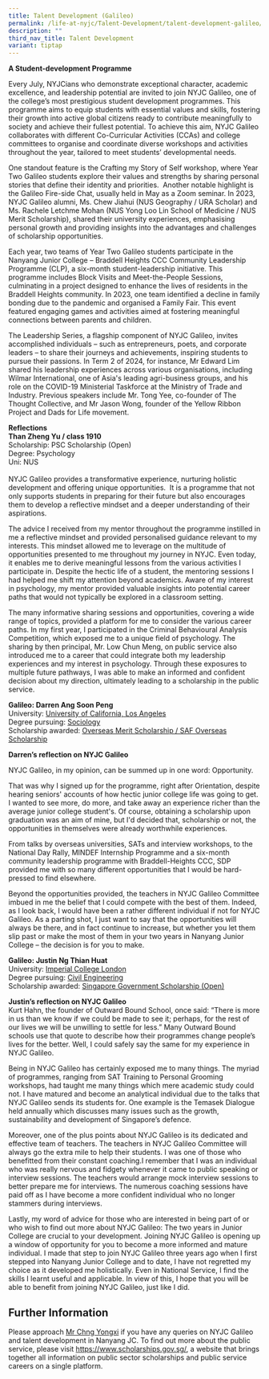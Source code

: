 ```yaml
---
title: Talent Development (Galileo)
permalink: /life-at-nyjc/Talent-Development/talent-development-galileo/
description: ""
third_nav_title: Talent Development
variant: tiptap
---
```

<p><strong>A Student-development Programme</strong>
</p>
<p>Every July, NYJCians who demonstrate exceptional character, academic excellence,
and leadership potential are invited to join NYJC Galileo, one of the college’s
most prestigious student development programmes. This programme aims to
equip students with essential values and skills, fostering their growth
into active global citizens ready to contribute meaningfully to society
and achieve their fullest potential. To achieve this aim, NYJC Galileo
collaborates with different Co-Curricular Activities (CCAs) and college
committees to organise and coordinate diverse workshops and activities
throughout the year, tailored to meet students’ developmental needs.</p>
<p>One standout feature is the Crafting my Story of Self workshop, where
Year Two Galileo students explore their values and strengths by sharing
personal stories that define their identity and priorities.&nbsp; Another
notable highlight is the Galileo Fire-side Chat, usually held in May as
a Zoom seminar. In 2023, NYJC Galileo alumni, Ms. Chew Jiahui (NUS Geography
/ URA Scholar) and Ms. Rachele Letchme Mohan (NUS Yong Loo Lin School of
Medicine / NUS Merit Scholarship), shared their university experiences,
emphasising personal growth and providing insights into the advantages
and challenges of scholarship opportunities.</p>
<p>Each year, two teams of Year Two Galileo students participate in the Nanyang
Junior College – Braddell Heights CCC Community Leadership Programme (CLP),
a six-month student-leadership initiative. This programme includes Block
Visits and Meet-the-People Sessions, culminating in a project designed
to enhance the lives of residents in the Braddell Heights community. In
2023, one team identified a decline in family bonding due to the pandemic
and organised a Family Fair. This event featured engaging games and activities
aimed at fostering meaningful connections between parents and children.</p>
<p>The Leadership Series, a flagship component of NYJC Galileo, invites accomplished
individuals – such as entrepreneurs, poets, and corporate leaders – to
share their journeys and achievements, inspiring students to pursue their
passions. In Term 2 of 2024, for instance, Mr Edward Lim shared his leadership
experiences across various organisations, including Wilmar International,
one of Asia's leading agri-business groups, and his role on the COVID-19
Ministerial Taskforce at the Ministry of Trade and Industry. Previous speakers
include Mr. Tong Yee, co-founder of The Thought Collective, and Mr Jason
Wong, founder of the Yellow Ribbon Project and Dads for Life movement.</p>
<p><strong>Reflections</strong>
<br><strong>Than Zheng Yu / class 1910 </strong>
<br>Scholarship: PSC Scholarship (Open)
<br>Degree: Psychology
<br>Uni: NUS
<br>
<br>NYJC Galileo provides a transformative experience, nurturing holistic
development and offering unique opportunities.&nbsp; It is a programme
that not only supports students in preparing for their future but also
encourages them to develop a reflective mindset and a deeper understanding
of their aspirations.</p>
<p>The advice I received from my mentor throughout the programme instilled
in me a reflective mindset and provided personalised guidance relevant
to my interests. This mindset allowed me to leverage on the multitude of
opportunities presented to me throughout my journey in NYJC. Even today,
it enables me to derive meaningful lessons from the various activities
I participate in. Despite the hectic life of a student, the mentoring sessions
I had helped me shift my attention beyond academics. Aware of my interest
in psychology, my mentor provided valuable insights into potential career
paths that would not typically be explored in a classroom setting.&nbsp;</p>
<p>The many informative sharing sessions and opportunities, covering a wide
range of topics, provided a platform for me to consider the various career
paths. In my first year, I participated in the Criminal Behavioural Analysis
Competition, which exposed me to a unique field of psychology. The sharing
by then principal, Mr. Low Chun Meng, on public service also introduced
me to a career that could integrate both my leadership experiences and
my interest in psychology. Through these exposures to multiple future pathways,
I was able to make an informed and confident decision about my direction,
ultimately leading to a scholarship in the public service.</p>
<p><strong>Galileo: Darren Ang Soon Peng</strong>
<br>University:&nbsp;<u>University of California, Los Angeles</u>
<br>Degree pursuing:&nbsp;<u>Sociology</u>
<br>Scholarship awarded:&nbsp;<u>Overseas Merit Scholarship / SAF Overseas Scholarship</u>
</p>
<p><strong>Darren’s reflection on NYJC Galileo</strong>
</p>
<p>NYJC Galileo, in my opinion, can be summed up in one word: Opportunity.</p>
<p>That was why I signed up for the programme, right after Orientation, despite
hearing seniors' accounts of how hectic junior college life was going to
get. I wanted to see more, do more, and take away an experience richer
than the average junior college student's. Of course, obtaining a scholarship
upon graduation was an aim of mine, but I'd decided that, scholarship or
not, the opportunities in themselves were already worthwhile experiences.</p>
<p>From talks by overseas universities, SATs and interview workshops, to
the National Day Rally, MINDEF Internship Programme and a six-month community
leadership programme with Braddell-Heights CCC, SDP provided me with so
many different opportunities that I would be hard-pressed to find elsewhere.</p>
<p>Beyond the opportunities provided, the teachers in NYJC Galileo Committee
imbued in me the belief that I could compete with the best of them. Indeed,
as I look back, I would have been a rather different individual if not
for NYJC Galileo. As a parting shot, I just want to say that the opportunities
will always be there, and in fact continue to increase, but whether you
let them slip past or make the most of them in your two years in Nanyang
Junior College – the decision is for you to make.</p>
<p><strong>Galileo: Justin Ng Thian Huat</strong>
<br>University:&nbsp;<u>Imperial College London</u>
<br>Degree pursuing:&nbsp;<u>Civil Engineering</u>
<br>Scholarship awarded:&nbsp;<u>Singapore Government Scholarship (Open)</u>
</p>
<p><strong>Justin’s reflection on NYJC Galileo</strong>
<br>Kurt Hahn, the founder of Outward Bound School, once said: “There is more
in us than we know if we could be made to see it; perhaps, for the rest
of our lives we will be unwilling to settle for less.” Many Outward Bound
schools use that quote to describe how their programmes change people’s
lives for the better. Well, I could safely say the same for my experience
in NYJC Galileo.</p>
<p>Being in NYJC Galileo has certainly exposed me to many things. The myriad
of programmes, ranging from SAT Training to Personal Grooming workshops,
had taught me many things which mere academic study could not. I have matured
and become an analytical individual due to the talks that NYJC Galileo
sends its students for. One example is the Temasek Dialogue held annually
which discusses many issues such as the growth, sustainability and development
of Singapore’s defence.</p>
<p>Moreover, one of the plus points about NYJC Galileo is its dedicated and
effective team of teachers. The teachers in NYJC Galileo Committee will
always go the extra mile to help their students. I was one of those who
benefitted from their constant coaching.I remember that I was an individual
who was really nervous and fidgety whenever it came to public speaking
or interview sessions. The teachers would arrange mock interview sessions
to better prepare me for interviews. The numerous coaching sessions have
paid off as I have become a more confident individual who no longer stammers
during interviews.</p>
<p>Lastly, my word of advice for those who are interested in being part of
or who wish to find out more about NYJC Galileo: The two years in Junior
College are crucial to your development. Joining NYJC Galileo is opening
up a window of opportunity for you to become a more informed and mature
individual. I made that step to join NYJC Galileo three years ago when
I first stepped into Nanyang Junior College and to date, I have not regretted
my choice as it developed me holistically. Even in National Service, I
find the skills I learnt useful and applicable. In view of this, I hope
that you will be able to benefit from joining NYJC Galileo, just like I
did.</p>
<h2><strong>Further Information<br></strong></h2>
<p>Please approach&nbsp;<a href="mailto:chng_yongxi@schools.gov.sg" rel="noopener" target="_blank">Mr Chng Yongxi</a>&nbsp;if
you have any queries on NYJC Galileo and talent development in Nanyang
JC. To find out more about the public service, please visit&nbsp;<a href="https://www.scholarships.gov.sg/" rel="noopener" target="_blank">https://www.scholarships.gov.sg/</a>,&nbsp;a&nbsp;website
that brings together all information on public sector scholarships and
public service careers on a single platform.</p>